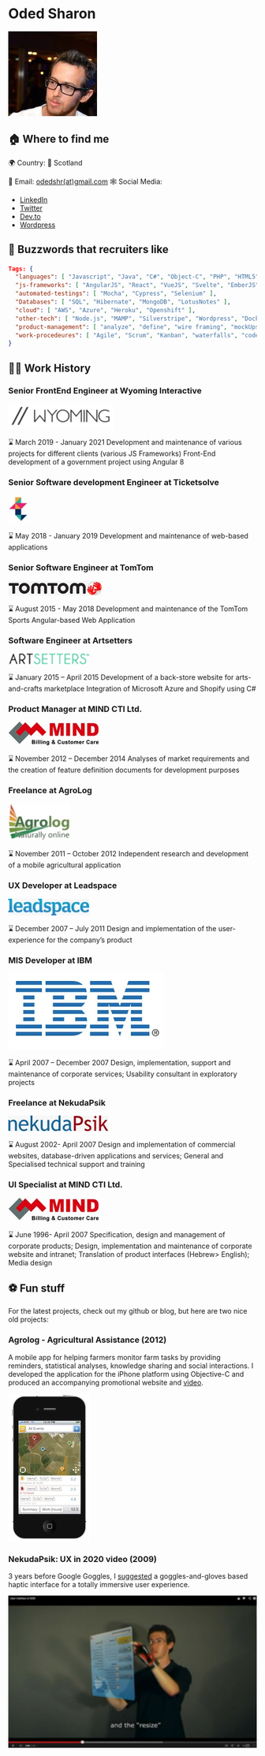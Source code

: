 # Oded Sharon

![That's me!](https://github.com/odedshr/odedshr/blob/main/images/profile-pic.jpg)

## 🏠 Where to find me

🌍  Country: 🏴󠁧󠁢󠁳󠁣󠁴󠁿  Scotland

📧   Email: [odedshr(at)gmail.com](mailto:odedshr-at-gmail.com)
🕸  Social Media:

- [LinkedIn](https://www.linkedin.com/in/oded-sharon-050b151/)
- [Twitter](https://twitter.com/odedshr)
- [Dev.to](https://dev.to/odedshr)
- [Wordpress](https://theodev.wordpress.com/)

## 🐝  Buzzwords that recruiters like
```json
Tags: {
  "languages": [ "Javascript", "Java", "C#", "Object-C", "PHP", "HTML5", "CSS3" ],
  "js-frameworks": [ "AngularJS", "React", "VueJS", "Svelte", "EmberJS" ],
  "automated-testings": [ "Mocha", "Cypress", "Selenium" ],
  "Databases": [ "SQL", "Hibernate", "MongoDB", "LotusNotes" ],
  "cloud": [ "AWS", "Azure", "Heroku", "Openshift" ],
  "other-tech": [ "Node.js", "MAMP", "Silverstripe", "Wordpress", "Dockers" ],
  "product-management": [ "analyze", "define", "wire framing", "mockUps", "proo-of-concept", "demos", "presentations" ],
  "work-procedeures": [ "Agile", "Scrum", "Kanban", "waterfalls", "code-peer-reviews" ]
}
```

## 🧑‍💻 Work History

### Senior FrontEnd Engineer at **Wyoming Interactive**

![Wyoming Interactive](https://github.com/odedshr/odedshr/blob/main/images/wyoming.jpg)

⌛️ March 2019 - January 2021
Development and maintenance of various projects for different clients (various JS Frameworks)
Front-End development of a government project using Angular 8

### Senior Software development Engineer at **Ticketsolve**

![Ticketsolve](https://github.com/odedshr/odedshr/blob/main/images/ticketsolve.jpg)

⌛️ May 2018 - January 2019
Development and maintenance of web-based applications


### Senior Software Engineer at **TomTom**

![Tomtom](https://github.com/odedshr/odedshr/blob/main/images/tomtom.jpg)

⌛️ August 2015 - May 2018
Development and maintenance of the TomTom Sports Angular-based Web Application


### Software Engineer at **Artsetters** 

![Artsetters](https://github.com/odedshr/odedshr/blob/main/images/artsetters.jpg)

⌛️ January 2015 – April 2015
Development of a back-store website for arts-and-crafts marketplace
Integration of Microsoft Azure and Shopify using C#


### Product Manager at **MIND CTI Ltd.**

![MIND CTI](https://github.com/odedshr/odedshr/blob/main/images/mind.jpg)

⌛️ November 2012 – December 2014
Analyses of market requirements and the creation of feature definition documents for development purposes


### Freelance  at **AgroLog**

![AgroLog](https://github.com/odedshr/odedshr/blob/main/images/agrolog.jpg)

⌛️ November 2011 – October 2012
Independent research and development of a mobile agricultural application

### UX Developer at **Leadspace**

![Leadspace](https://github.com/odedshr/odedshr/blob/main/images/leadspace.jpg)

⌛️ December 2007 – July 2011
Design and implementation of the user-experience for the company’s product

### MIS Developer at **IBM**

![IBM](https://github.com/odedshr/odedshr/blob/main/images/ibm.jpg)

⌛️ April 2007 – December 2007
Design, implementation, support and maintenance of corporate services;
Usability consultant in exploratory projects

### Freelance at **NekudaPsik**

![NekudaPsik](https://github.com/odedshr/odedshr/blob/main/images/nekudapsik.jpg)

⌛️ August 2002- April 2007
Design and implementation of commercial websites, database-driven applications and services;
General and Specialised technical support and training 


### UI Specialist at **MIND CTI Ltd.**

![MIND CTI](https://github.com/odedshr/odedshr/blob/main/images/mind.jpg)

⌛️ June 1996- April 2007
Specification, design and management of corporate products;
Design, implementation and maintenance of corporate website and intranet;
Translation of product interfaces (Hebrew> English);
Media design
## ⚽️ Fun stuff

For the latest projects, check out my github or blog, but here are two nice old projects:

### Agrolog - Agricultural Assistance (2012)

A mobile app for helping farmers monitor farm tasks by providing reminders, statistical analyses, knowledge sharing and social interactions.
I developed the application for the iPhone platform using Objective-C and produced an accompanying promotional website and [video](http://tinyurl.com/agrolog).

[![Agrolog Screenshot](https://github.com/odedshr/odedshr/blob/main/images/agrolog-screenshot.jpg)](https://vimeo.com/48858975 "UX in 2020")

### NekudaPsik: UX in 2020 video (2009)

3 years before Google Goggles, I [suggested](http://tinyurl.com/ux2020) a goggles-and-gloves based haptic interface for a totally immersive user experience.

[![UX in 2020](https://github.com/odedshr/odedshr/blob/main/images/ux-2020.jpg)](https://www.youtube.com/watch?v=dFQKqfgVeR8 "UX in 2020")
